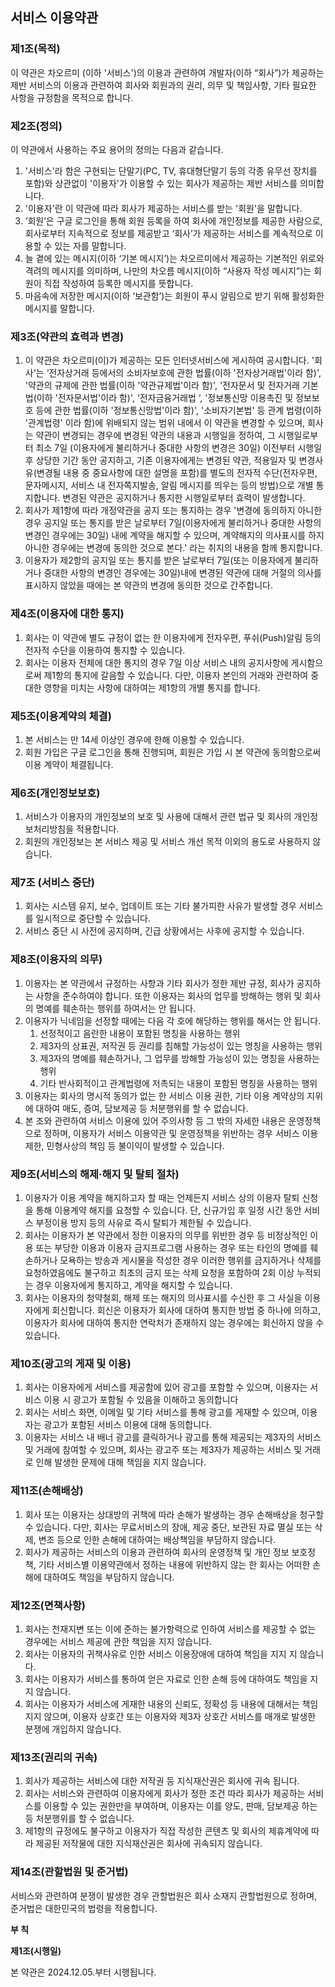 ## **서비스 이용약관**

### **제1조(목적)**

이 약관은 차오르미 (이하 '서비스')의 이용과 관련하여 개발자(이하 “회사”)가 제공하는 제반 서비스의 이용과 관련하여 회사와 회원과의 권리, 의무 및 책임사항, 기타 필요한 사항을 규정함을 목적으로 합니다.

### **제2조(정의)**

이 약관에서 사용하는 주요 용어의 정의는 다음과 같습니다.

1. '서비스'라 함은 구현되는 단말기(PC, TV, 휴대형단말기 등의 각종 유무선 장치를 포함)와 상관없이 '이용자'가 이용할 수 있는 회사가 제공하는 제반 서비스를 의미합니다.
2. '이용자'란 이 약관에 따라 회사가 제공하는 서비스를 받는 '회원'을 말합니다.
3. ‘회원’은 구글 로그인을 통해 회원 등록을 하여 회사에 개인정보를 제공한 사람으로, 회사로부터 지속적으로 정보를 제공받고 ‘회사’가 제공하는 서비스를 계속적으로 이용할 수 있는 자를 말합니다.
4. 늘 곁에 있는 메시지(이하 ‘기본 메시지’)는 차오르미에서 제공하는 기본적인 위로와 격려의 메시지를 의미하며, 나만의 차오름 메시지(이하 “사용자 작성 메시지”)는 회원이 직접 작성하여 등록한 메시지를 뜻합니다.
5. 마음속에 저장한 메시지(이하 ‘보관함’)는 회원이 푸시 알림으로 받기 위해 활성화한 메시지를 말합니다.

### **제3조(약관의 효력과 변경)**

1. 이 약관은 차오르미(이)가 제공하는 모든 인터넷서비스에 게시하여 공시합니다. '회사'는 ‘전자상거래 등에서의 소비자보호에 관한 법률(이하 '전자상거래법'이라 함)', '약관의 규제에 관한 법률(이하 '약관규제법'이라 함)', '전자문서 및 전자거래 기본법(이하 '전자문서법'이라 함)', ‘전자금융거래법 ‘, '정보통신망 이용촉진 및 정보보호 등에 관한 법률(이하 '정보통신망법'이라 함)', '소비자기본법' 등 관계 법령(이하 '관계법령' 이라 함)에 위배되지 않는 범위 내에서 이 약관을 변경할 수 있으며, 회사는 약관이 변경되는 경우에 변경된 약관의 내용과 시행일을 정하여, 그 시행일로부터 최소 7일 (이용자에게 불리하거나 중대한 사항의 변경은 30일) 이전부터 시행일 후 상당한 기간 동안 공지하고, 기존 이용자에게는 변경된 약관, 적용일자 및 변경사유(변경될 내용 중 중요사항에 대한 설명을 포함)를 별도의 전자적 수단(전자우편, 문자메시지, 서비스 내 전자쪽지발송, 알림 메시지를 띄우는 등의 방법)으로 개별 통지합니다. 변경된 약관은 공지하거나 통지한 시행일로부터 효력이 발생합니다.
2. 회사가 제1항에 따라 개정약관을 공지 또는 통지하는 경우 '변경에 동의하지 아니한 경우 공지일 또는 통지를 받은 날로부터 7일(이용자에게 불리하거나 중대한 사항의 변경인 경우에는 30일) 내에 계약을 해지할 수 있으며, 계약해지의 의사표시를 하지 아니한 경우에는 변경에 동의한 것으로 본다.' 라는 취지의 내용을 함께 통지합니다.
3. 이용자가 제2항의 공지일 또는 통지를 받은 날로부터 7일(또는 이용자에게 불리하거나 중대한 사항의 변경인 경우에는 30일)내에 변경된 약관에 대해 거절의 의사를 표시하지 않았을 때에는 본 약관의 변경에 동의한 것으로 간주합니다.

### **제4조(이용자에 대한 통지)**

1. 회사는 이 약관에 별도 규정이 없는 한 이용자에게 전자우편, 푸쉬(Push)알림 등의 전자적 수단을 이용하여 통지할 수 있습니다.
2. 회사는 이용자 전체에 대한 통지의 경우 7일 이상 서비스 내의 공지사항에 게시함으로써 제1항의 통지에 갈음할 수 있습니다. 다만, 이용자 본인의 거래와 관련하여 중대한 영향을 미치는 사항에 대하여는 제1항의 개별 통지를 합니다.

### **제5조(이용계약의 체결)**

1. 본 서비스는 만 14세 이상인 경우에 한해 이용할 수 있습니다.
2. 회원 가입은 구글 로그인을 통해 진행되며, 회원은 가입 시 본 약관에 동의함으로써 이용 계약이 체결됩니다.

### **제6조(개인정보보호)**

1. 서비스가 이용자의 개인정보의 보호 및 사용에 대해서 관련 법규 및 회사의 개인정보처리방침을 적용합니다.
2. 회원의 개인정보는 본 서비스 제공 및 서비스 개선 목적 이외의 용도로 사용하지 않습니다.

### **제7조 (서비스 중단)**

1. 회사는 시스템 유지, 보수, 업데이트 또는 기타 불가피한 사유가 발생할 경우 서비스를 일시적으로 중단할 수 있습니다.
2. 서비스 중단 시 사전에 공지하며, 긴급 상황에서는 사후에 공지할 수 있습니다.

### **제8조(이용자의 의무)**

1. 이용자는 본 약관에서 규정하는 사항과 기타 회사가 정한 제반 규정, 회사가 공지하는 사항을 준수하여야 합니다. 또한 이용자는 회사의 업무를 방해하는 행위 및 회사의 명예를 훼손하는 행위를 하여서는 안 됩니다.
2. 이용자가 닉네임을 선정할 때에는 다음 각 호에 해당하는 행위를 해서는 안 됩니다.
    1. 선정적이고 음란한 내용이 포함된 명칭을 사용하는 행위
    2. 제3자의 상표권, 저작권 등 권리를 침해할 가능성이 있는 명칭을 사용하는 행위
    3. 제3자의 명예를 훼손하거나, 그 업무를 방해할 가능성이 있는 명칭을 사용하는 행위
    4. 기타 반사회적이고 관계법령에 저촉되는 내용이 포함된 명칭을 사용하는 행위
3. 이용자는 회사의 명시적 동의가 없는 한 서비스 이용 권한, 기타 이용 계약상의 지위에 대하여 매도, 증여, 담보제공 등 처분행위를 할 수 없습니다.
4. 본 조와 관련하여 서비스 이용에 있어 주의사항 등 그 밖의 자세한 내용은 운영정책으로 정하며, 이용자가 서비스 이용약관 및 운영정책을 위반하는 경우 서비스 이용제한, 민형사상의 책임 등 불이익이 발생할 수 있습니다.

### **제9조(서비스의 해제·해지 및 탈퇴 절차)**

1. 이용자가 이용 계약을 해지하고자 할 때는 언제든지 서비스 상의 이용자 탈퇴 신청을 통해 이용계약 해지를 요청할 수 있습니다. 단, 신규가입 후 일정 시간 동안 서비스 부정이용 방지 등의 사유로 즉시 탈퇴가 제한될 수 있습니다.
2. 회사는 이용자가 본 약관에서 정한 이용자의 의무를 위반한 경우 등 비정상적인 이용 또는 부당한 이용과 이용자 금지프로그램 사용하는 경우 또는 타인의 명예를 훼손하거나 모욕하는 방송과 게시물을 작성한 경우 이러한 행위를 금지하거나 삭제를 요청하였음에도 불구하고 최초의 금지 또는 삭제 요청을 포함하여 2회 이상 누적되는 경우 이용자에게 통지하고, 계약을 해지할 수 있습니다.
3. 회사는 이용자의 청약철회, 해제 또는 해지의 의사표시를 수신한 후 그 사실을 이용자에게 회신합니다. 회신은 이용자가 회사에 대하여 통지한 방법 중 하나에 의하고, 이용자가 회사에 대하여 통지한 연락처가 존재하지 않는 경우에는 회신하지 않을 수 있습니다.

### 제10조(광고의 게재 및 이용)

1.	회사는 이용자에게 서비스를 제공함에 있어 광고를 포함할 수 있으며, 이용자는 서비스 이용 시 광고가 포함될 수 있음을 이해하고 동의합니다
2.	회사는 서비스 화면, 이메일 및 기타 서비스를 통해 광고를 게재할 수 있으며, 이용자는 광고가 포함된 서비스 이용에 대해 동의합니다.
3.	이용자는 서비스 내 배너 광고를 클릭하거나 광고를 통해 제공되는 제3자의 서비스 및 거래에 참여할 수 있으며, 회사는 광고주 또는 제3자가 제공하는 서비스 및 거래로 인해 발생한 문제에 대해 책임을 지지 않습니다.

### **제11조(손해배상)**

1. 회사 또는 이용자는 상대방의 귀책에 따라 손해가 발생하는 경우 손해배상을 청구할 수 있습니다. 다만, 회사는 무료서비스의 장애, 제공 중단, 보관된 자료 멸실 또는 삭제, 변조 등으로 인한 손해에 대하여는 배상책임을 부담하지 않습니다.
2. 회사가 제공하는 서비스의 이용과 관련하여 회사의 운영정책 및 개인 정보 보호정책, 기타 서비스별 이용약관에서 정하는 내용에 위반하지 않는 한 회사는 어떠한 손해에 대하여도 책임을 부담하지 않습니다.

### **제12조(면책사항)**

1. 회사는 천재지변 또는 이에 준하는 불가항력으로 인하여 서비스를 제공할 수 없는 경우에는 서비스 제공에 관한 책임을 지지 않습니다.
2. 회사는 이용자의 귀책사유로 인한 서비스 이용장애에 대하여 책임을 지지 지 않습니다.
3. 회사는 이용자가 서비스를 통하여 얻은 자료로 인한 손해 등에 대하여도 책임을 지지 않습니다.
4. 회사는 이용자가 서비스에 게재한 내용의 신뢰도, 정확성 등 내용에 대해서는 책임지지 않으며, 이용자 상호간 또는 이용자와 제3자 상호간 서비스를 매개로 발생한 분쟁에 개입하지 않습니다.

### **제13조(권리의 귀속)**

1. 회사가 제공하는 서비스에 대한 저작권 등 지식재산권은 회사에 귀속 됩니다.
2. 회사는 서비스와 관련하여 이용자에게 회사가 정한 조건 따라 회사가 제공하는 서비스를 이용할 수 있는 권한만을 부여하며, 이용자는 이를 양도, 판매, 담보제공 하는 등 처분행위를 할 수 없습니다.
3. 제1항의 규정에도 불구하고 이용자가 직접 작성한 콘텐츠 및 회사의 제휴계약에 따라 제공된 저작물에 대한 지식재산권은 회사에 귀속되지 않습니다.

### **제14조(관할법원 및 준거법)**

서비스와 관련하여 분쟁이 발생한 경우 관할법원은 회사 소재지 관할법원으로 정하며, 준거법은 대한민국의 법령을 적용합니다.

**부 칙**

**제1조(시행일)**

본 약관은 2024.12.05.부터 시행됩니다. 

